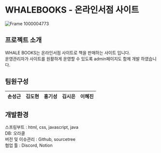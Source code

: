 # WHALEBOOKS - 온라인서점 사이트
![Frame 1000004773](https://github.com/user-attachments/assets/7fff0400-ff9d-4bce-9df7-70dd81db6f54)

## 프로젝트 소개
WHALE BOOKS는 온라인서점 사이트로 책을 판매하는 사이트 입니다.<br>
운영관리자가 사이트를 원활하게 운영할 수 있도록 admin페이지도 함께 개발 하였습니다.<br>

## 팀원구성
|손성근|김도현|홍기성|김시은|이혜진|
|:---------:|:---------:|:---------:|:---------:|:---------:|

## 개발환경
스프링부트 : html, css, javascript, java<br>
DB: 오라클<br>
버전 및 이슈관리 : Github, sourcetree<br>
협업 툴 : Discord, Notion<br>